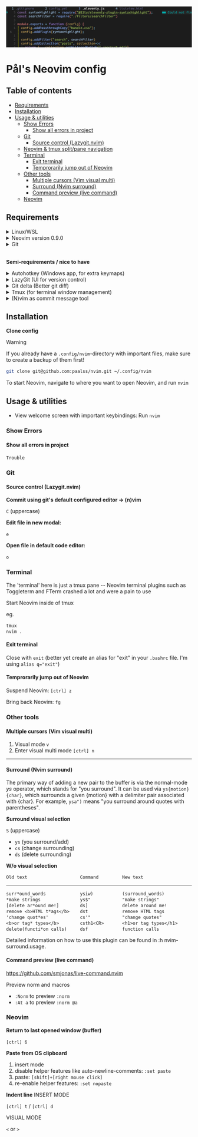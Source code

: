 ![Coding file opened in Neovim](./docs/using-nvim.png)

# Pål's Neovim config

## Table of contents

<!-- toc -->

- [Requirements](#requirements)
- [Installation](#installation)
- [Usage & utilities](#usage--utilities)
  * [Show Errors](#show-errors)
    + [Show all errors in project](#show-all-errors-in-project)
  * [Git](#git)
    + [Source control (Lazygit.nvim)](#source-control-lazygitnvim)
  * [Neovim & tmux split/pane navigation](#neovim--tmux-splitpane-navigation)
  * [Terminal](#terminal)
    + [Exit terminal](#exit-terminal)
    + [Temprorarily jump out of Neovim](#temprorarily-jump-out-of-neovim)
  * [Other tools](#other-tools)
    + [Multiple cursors (Vim visual multi)](#multiple-cursors-vim-visual-multi)
    + [Surround (Nvim surround)](#surround-nvim-surround)
    + [Command preview (live command)](#command-preview-live-command)
  * [Neovim](#neovim)

<!-- tocstop -->

## Requirements

<details>
    <summary>Linux/WSL</summary>

I'm using Ubuntu through WSL on Windows 10 & 11

---

A note on Windows 11 & its Terminal app:

- `[ctrl] [tab]` is automatically set up to "move to next tab"
- I have _also_ defined a `[ctrl] [tab]` keybinding in the autohotkey file, to "move to previous open tab" (just like hitting `[ctrl] 6` in vim)

If you want to use the latter, you'll have to delete the former. You can open up Terminal settings and delete the "move to next tab".

---
</details>

<details>
    <summary>Neovim version 0.9.0</summary>

**My Neovim info**
````
NVIM v0.9.0
Build type: Release
LuaJIT 2.1.0-beta3
``````

[How to install Neovim 0.9 in Ubuntu in WSL](docs/neovim-install.md)

---
</details>

<details>
    <summary>Git</summary>

**How to update git on Ubuntu**

Check `git --version`

Update if necessary

```bash
sudo add-apt-repository ppa:git-core/ppa -y
sudo apt-get update
sudo apt-get install git -y
git --version
```

---
</details>

<br>

**Semi-requirements / nice to have**

<details>
    <summary>Autohotkey (Windows app, for extra keymaps)</summary>

I have made some additional keymaps using Authotkey.

(Some keymaps are too hard / impossible to define in plain Neovim)

**Install AutoHotkey:**

https://www.autohotkey.com/

Download v2.0, launch `AutoHotkey_2.x.x_setup`, accept the default suggestions

**Start script**

Run ahk file

`:lua Ahk()` (might need to source `:so` `autohotkey/init.lua` first)

or

click 'run script' from the right-click menu on the ahk-file

**Stop script**

`Alt+Esc`

---
</details>

<details>
    <summary>LazyGit (UI for version control)</summary>

Install as explained in <https://github.com/jesseduffield/lazygit#ubuntu>,

run

```bash
LAZYGIT_VERSION=$(curl -s "https://api.github.com/repos/jesseduffield/lazygit/releases/latest" | grep -Po '"tag_name": "v\K[^"]*')
curl -Lo lazygit.tar.gz "https://github.com/jesseduffield/lazygit/releases/latest/download/lazygit_${LAZYGIT_VERSION}_Linux_x86_64.tar.gz"
tar xf lazygit.tar.gz lazygit
sudo install lazygit /usr/local/bin
```

Verify installation

```bash
lazygit --version
```

---
</details>

<details>
    <summary>Git delta (Better git diff)</summary>

visit: <https://dandavison.github.io/delta/installation.html>

Download the deb for Debian / Ubuntu

| Debian / Ubuntu | `sudo dpkg -i git-delta-musl_x.xx.x_amd64.deb` |
| --------------- | ---------------------------------------------- |

**Usage**

`git diff | delta`

see more

<https://www.youtube.com/watch?v=91p1Fp7Db5c>

---
</details>

<details>
    <summary>Tmux (for terminal window management)</summary>

1. Install it
2. Then use the config in this repo as your tmux config

```bash
cp ~/.config/nvim/.tmux.conf ~/.tmux.conf
```

**Install plugin manager**

```bash
git clone https://github.com/tmux-plugins/tpm ~/.tmux/plugins/tpm
```````

**Install plugins**

Open tmux, and run:

`[ctrl] x, I`

---
</details>

<details>
    <summary>(N)vim as commit message tool</summary>

**Use (n)vim as commit message tool**

`git config --global core.editor "nvim"`

`git config --global core.editor "vim"`

<!-- Just `"vim"` won't do. It'll cause an error upon commiting from toggleterm (assuming the same goes for Fterm). -->

---
</details>

## Installation 

**Clone config**

> [!WARNING]
> If you already have a `.config/nvim`-directory with important files, make sure to create a backup of them first!

```sh
git clone git@github.com:paalss/nvim.git ~/.config/nvim
```

To start Neovim, navigate to where you want to open Neovim, and run `nvim`

<!-- Start Neovim (`nvim`), or run `:Lazy` once started to install dependencies -->

## Usage & utilities

- View welcome screen with important keybindings: Run `nvim`

### Show Errors

#### Show all errors in project

```
Trouble
```

### Git

#### Source control (Lazygit.nvim)

**Commit using git's default configured editor -> (n)vim**

`C` (uppercase)

**Edit file in new modal:**

`e`

**Open file in default code editor:**

`o`

### Terminal

The 'terminal' here is just a tmux pane -- Neovim terminal plugins such as Toggleterm and FTerm crashed a lot and were a pain to use

Start Neovim inside of tmux

eg.
```
tmux
nvim .
```

#### Exit terminal

Close with `exit` (better yet create an alias for "exit" in your `.bashrc` file. I'm using `alias q="exit"`)

#### Temprorarily jump out of Neovim

Suspend Neovim: `[ctrl] z`

Bring back Neovim: `fg`

### Other tools

#### Multiple cursors (Vim visual multi)

1. Visual mode `v`
2. Enter  visual multi mode `[ctrl] n`

----

#### Surround (Nvim surround)

The primary way of adding a new pair to the buffer is via the normal-mode *ys*
operator, which stands for "you surround". It can be used via
`ys{motion}{char}`, which surrounds a given {motion} with a delimiter pair
associated with {char}. For example, `ysa")` means "you surround around quotes
with parentheses".

**Surround visual selection**

`S` (uppercase)

- `ys` (you surround/add)
- `cs` (change surrounding)
- `ds` (delete surrounding)

**W/o visual selection**

    Old text                    Command         New text
--------------------------------------------------------------------------------
    surr*ound_words             ysiw)           (surround_words)
    *make strings               ys$"            "make strings"
    [delete ar*ound me!]        ds]             delete around me!
    remove <b>HTML t*ags</b>    dst             remove HTML tags
    'change quot*es'            cs'"            "change quotes"
    <b>or tag* types</b>        csth1<CR>       <h1>or tag types</h1>
    delete(functi*on calls)     dsf             function calls

Detailed information on how to use this plugin can be found in :h nvim-surround.usage.

#### Command preview (live command)

<https://github.com/smjonas/live-command.nvim>

Preview norm and macros

- `:Norm` to preview `:norm`
- `:At a` to preview `:norm @a`

### Neovim

**Return to last opened window (buffer)**

`[ctrl] 6`

**Paste from OS clipboard**

1. insert mode
2. disable helper features like auto-newline-comments: `:set paste`
3. paste: `[shift]+[right mouse click]`
4. re-enable helper features: `:set nopaste`


**Indent line**
INSERT MODE

`[ctrl] t` / `[ctrl] d`

VISUAL MODE 

`<` or `>`
